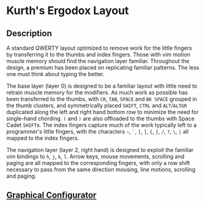 # Kurth's Ergodox Layout

## Description

A standard QWERTY layout optimized to remove work for the little fingers by transferring it to the thumbs and index fingers. Those with vim motion muscle memory should find the navigation layer familiar. Throughout the design, a premium has been placed on replicating familiar patterns. The less one must think about typing the better.


The base layer (layer 0) is designed to be a familiar layout with little need to retrain muscle memory for the modifiers. As much work as possible has been transferred to the thumbs, with `CR`, `TAB`, `SPACE` and `BK SPACE` grouped in the thumb clusters, and symmetrically placed `SHIFT`, `CTRL` and `ALT`/`ALTGR` duplicated along the left and right hand bottom row to minimize the need for single-hand chording. `(` and `)` are also offloaded to the thumbs with Space Cadet `SHIFT`s. The index fingers capture much of the work typically left to a programmer's little fingers, with the characters `~`, `` ` ``, `[`, `]`, `{`, `}`, `/`, `?`, `\`, `|` all mapped to the index fingers.

The navigation layer (layer 2, right hand) is designed to exploit the familiar vim bindings to `h`, `j`, `k`, `l`. Arrow keys, mouse movements, scrolling and paging are all mapped to the corresponding fingers, with only a row shift necessary to pass from the same direction mousing, line motions, scrolling and paging.


## [Graphical Configurator](https://configure.ergodox-ez.com/keyboard_layouts/kellzb/edit)

